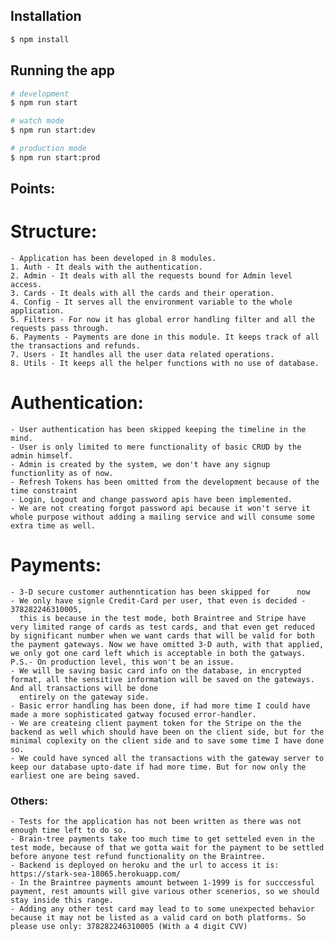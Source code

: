 
## Installation

```bash
$ npm install
```

## Running the app

```bash
# development
$ npm run start

# watch mode
$ npm run start:dev

# production mode
$ npm run start:prod
```


## Points:
  # Structure:
    - Application has been developed in 8 modules.
    1. Auth - It deals with the authentication.
    2. Admin - It deals with all the requests bound for Admin level access.
    3. Cards - It deals with all the cards and their operation.
    4. Config - It serves all the environment variable to the whole application.
    5. Filters - For now it has global error handling filter and all the requests pass through.
    6. Payments - Payments are done in this module. It keeps track of all the transactions and refunds.
    7. Users - It handles all the user data related operations.
    8. Utils - It keeps all the helper functions with no use of database.

  # Authentication:
    - User authentication has been skipped keeping the timeline in the mind.
    - User is only limited to mere functionality of basic CRUD by the admin himself.
    - Admin is created by the system, we don't have any signup functionlity as of now.
    - Refresh Tokens has been omitted from the development because of the time constraint
    - Login, Logout and change password apis have been implemented.
    - We are not creating forgot password api because it won't serve it whole purpose without adding a mailing service and will consume some extra time as well.
 
  # Payments:
    - 3-D secure customer authenntication has been skipped for      now 
    - We only have signle Credit-Card per user, that even is decided - 378282246310005,
      this is because in the test mode, both Braintree and Stripe have very limited range of cards as test cards, and that even get reduced by significant number when we want cards that will be valid for both the payment gateways. Now we have omitted 3-D auth, with that applied, we only got one card left which is acceptable in both the gatways. P.S.- On production level, this won't be an issue. 
    - We will be saving basic card info on the database, in encrypted format, all the sensitive information will be saved on the gateways. And all transactions will be done 
      entirely on the gateway side.
    - Basic error handling has been done, if had more time I could have made a more sophisticated gatway focused error-handler.
    - We are createing client payment token for the Stripe on the the backend as well which should have been on the client side, but for the minimal coplexity on the client side and to save some time I have done so.
    - We could have synced all the transactions with the gateway server to keep our database upto-date if had more time. But for now only the earliest one are being saved.

  ### Others: 
    - Tests for the application has not been written as there was not enough time left to do so.
    - Brain-tree payments take too much time to get setteled even in the test mode, because of that we gotta wait for the payment to be settled before anyone test refund functionality on the Braintree.
    - Backend is deployed on heroku and the url to access it is: https://stark-sea-18065.herokuapp.com/
    - In the Braintree payments amount between 1-1999 is for succcessful payment, rest amounts will give various other scenerios, so we should stay inside this range.
    - Adding any other test card may lead to to some unexpected behavior because it may not be listed as a valid card on both platforms. So please use only: 378282246310005 (With a 4 digit CVV)
